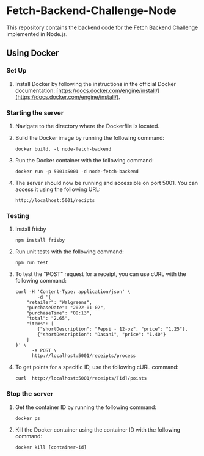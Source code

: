 # Fetch-Backend-Challenge-Node

This repository contains the backend code for the Fetch Backend Challenge implemented in Node.js.

## Using Docker

### Set Up
1. Install Docker by following the instructions in the official Docker documentation: [https://docs.docker.com/engine/install/](https://docs.docker.com/engine/install/).

### Starting the server
1. Navigate to the directory where the Dockerfile is located.

2. Build the Docker image by running the following command:
    ```
    docker build. -t node-fetch-backend
    ```

3. Run the Docker container with the following command:
    ```
    docker run -p 5001:5001 -d node-fetch-backend
    ```

4. The server should now be running and accessible on port 5001. You can access it using the following URL:
    ```
    http://localhost:5001/recipts
    ```

### Testing
1. Install frisby
    ```
    npm install frisby
    ```
2. Run unit tests with the following command:
    ```
    npm run test
    ```

3. To test the "POST" request for a receipt, you can use cURL with the following command:
    ```
    curl -H 'Content-Type: application/json' \
            -d '{
        "retailer": "Walgreens",
        "purchaseDate": "2022-01-02",
        "purchaseTime": "08:13",
        "total": "2.65",
        "items": [
            {"shortDescription": "Pepsi - 12-oz", "price": "1.25"},
            {"shortDescription": "Dasani", "price": "1.40"}
        ]
    }' \
          -X POST \
          http://localhost:5001/receipts/process
    ```

4. To get points for a specific ID, use the following cURL command:
    ```
    curl  http://localhost:5001/receipts/[id]/points
    ```

### Stop the server
1. Get the container ID by running the following command:
    ```
    docker ps
    ```

2. Kill the Docker container using the container ID with the following command:
    ```
    docker kill [container-id]
    ```
